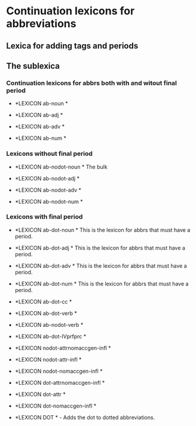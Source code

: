 
# Continuation lexicons for abbreviations

## Lexica for adding tags and periods

## The sublexica

### Continuation lexicons for abbrs both with and witout final period


 * *LEXICON ab-noun   *

 * *LEXICON ab-adj   *

 * *LEXICON ab-adv   *

 * *LEXICON ab-num   *

### Lexicons without final period

 * *LEXICON ab-nodot-noun   *  The bulk

 * *LEXICON ab-nodot-adj   *

 * *LEXICON ab-nodot-adv   *

 * *LEXICON ab-nodot-num   *

### Lexicons with final period

 * *LEXICON ab-dot-noun   *  This is the lexicon for abbrs that must have a period.

 * *LEXICON ab-dot-adj   *  This is the lexicon for abbrs that must have a period.

 * *LEXICON ab-dot-adv   *  This is the lexicon for abbrs that must have a period.

 * *LEXICON ab-dot-num   *  This is the lexicon for abbrs that must have a period.

 * *LEXICON ab-dot-cc   *





 * *LEXICON ab-dot-verb   *

 * *LEXICON ab-nodot-verb   *


 * *LEXICON ab-dot-IVprfprc   *


 * *LEXICON nodot-attrnomaccgen-infl   *

 * *LEXICON nodot-attr-infl   *

 * *LEXICON nodot-nomaccgen-infl   *


 * *LEXICON dot-attrnomaccgen-infl   *

 * *LEXICON dot-attr   *

 * *LEXICON dot-nomaccgen-infl   *


 * *LEXICON DOT   * - Adds the dot to dotted abbreviations.


